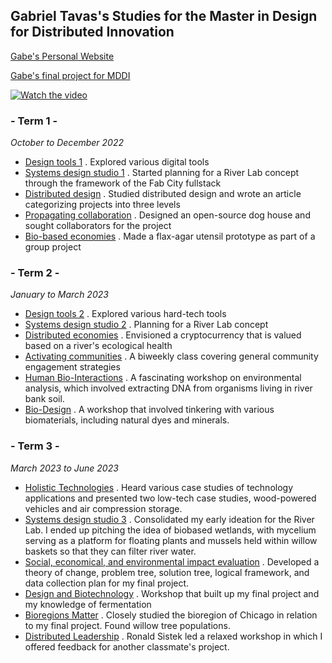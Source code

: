 Gabriel Tavas's Studies for the Master in Design for Distributed Innovation[]()
---------------------------------------------

[Gabe's Personal Website](https://gabetavas.com)

[Gabe's final project for MDDI](http://gabetavas.tilda.ws/wetlands)

[![Watch the video](https://img.youtube.com/vi/jqIl4mgIdrc/0.jpg)](https://youtu.be/jqIl4mgIdrc)

### - Term 1 -[]()

*October to December 2022*

-   [Design tools 1]() . Explored various digital tools
-   [Systems design studio 1]() . Started planning for a River Lab concept through the framework of the Fab City fullstack
-   [Distributed design](https://docs.google.com/document/d/1qM2mBoawyw1bZ9zepnmwE8eHLlTyj2S9R-tZgKPIIf4/edit?usp=drive_link) . Studied distributed design and wrote an article categorizing projects into three levels
-   [Propagating collaboration](https://wikifactory.com/@gabetavas/modular-dog-house) . Designed an open-source dog house and sought collaborators for the project
-   [Bio-based economies]() . Made a flax-agar utensil prototype as part of a group project

### - Term 2 -[]()

*January to March 2023*

-   [Design tools 2]() . Explored various hard-tech tools
-   [Systems design studio 2](https://storymaps.arcgis.com/stories/ef65351b858442eca7af67aaf665ab51) . Planning for a River Lab concept
-   [Distributed economies](https://drive.google.com/drive/folders/1ztcXg5qoDe6Mzb5DIpkQqhBkZCC4KZAE?usp=share_link) . Envisioned a cryptocurrency that is valued based on a river's ecological health
-   [Activating communities]() . A biweekly class covering general community engagement strategies
-   [Human Bio-Interactions]() . A fascinating workshop on environmental analysis, which involved extracting DNA from organisms living in river bank soil.
-   [Bio-Design]() . A workshop that involved tinkering with various biomaterials, including natural dyes and minerals.

### - Term 3 -[]()

*March 2023 to June 2023*

-   [Holistic Technologies](https://miro.com/app/board/uXjVMRk6Hjs=/) . Heard various case studies of technology applications and presented two low-tech case studies, wood-powered vehicles and air compression storage.
-   [Systems design studio 3](http://gabetavas.tilda.ws/wetlands) . Consolidated my early ideation for the River Lab. I ended up pitching the idea of biobased wetlands, with mycelium serving as a platform for floating plants and mussels held within willow baskets so that they can filter river water.
-   [Social, economical, and environmental impact evaluation](https://miro.com/app/board/uXjVMSSfHu8=/) . Developed a theory of change, problem tree, solution tree, logical framework, and data collection plan for my final project.
-   [Design and Biotechnology](https://docs.google.com/presentation/d/1ExtryB5AjklswzHFLQI4o6WwN-2vkf6yOK5-Qjsf0UI/edit?usp=sharing) . Workshop that built up my final project and my knowledge of fermentation
-   [Bioregions Matter](https://miro.com/app/board/uXjVMPC2NbI=/) . Closely studied the bioregion of Chicago in relation to my final project. Found willow tree populations.
-   [Distributed Leadership]() . Ronald Sistek led a relaxed workshop in which I offered feedback for another classmate's project.
